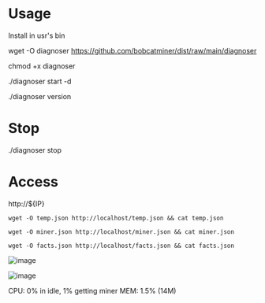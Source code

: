 # Usage

Install in usr's bin

wget -O diagnoser https://github.com/bobcatminer/dist/raw/main/diagnoser

chmod +x diagnoser 

./diagnoser start -d

./diagnoser version

# Stop 

./diagnoser stop

# Access

http://${IP}

```
wget -O temp.json http://localhost/temp.json && cat temp.json

wget -O miner.json http://localhost/miner.json && cat miner.json

wget -O facts.json http://localhost/facts.json && cat facts.json
```
![image](https://user-images.githubusercontent.com/86550076/127101521-00e485e2-2424-4b20-b842-7e2729ad2357.png)

![image](https://user-images.githubusercontent.com/86550076/127783754-bca86d19-0a5e-4c65-a3e2-439ea04c202e.png)

CPU: 0% in idle, 1% getting miner
MEM: 1.5% (14M)
